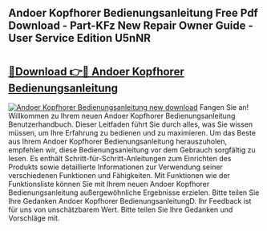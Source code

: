 ## Andoer Kopfhorer Bedienungsanleitung Free Pdf Download - Part-KFz New Repair Owner Guide - User Service Edition U5nNR

# <h2><a href="http://df1w2w.blite.top/?on=Andoer+Kopfhorer+Bedienungsanleitung">🔗Download 👉🔴 Andoer Kopfhorer Bedienungsanleitung</a></h2>

[![Andoer Kopfhorer Bedienungsanleitung new download](https://i.imgur.com/lujVjoI.png)](http://df1w2w.blite.top/?on=Andoer+Kopfhorer+Bedienungsanleitung)
Fangen Sie an! Willkommen zu Ihrem neuen Andoer Kopfhorer Bedienungsanleitung Benutzerhandbuch. Dieser Leitfaden führt Sie durch alles, was Sie wissen müssen, um Ihre Erfahrung zu bedienen und zu maximieren. Um das Beste aus Ihrem Andoer Kopfhorer Bedienungsanleitung herauszuholen, empfehlen wir, diese Bedienungsanleitung vor dem Gebrauch sorgfältig zu lesen. Es enthält Schritt-für-Schritt-Anleitungen zum Einrichten des Produkts sowie detaillierte Informationen zur Verwendung seiner verschiedenen Funktionen und Fähigkeiten. Mit Funktionen wie der Funktionsliste können Sie mit Ihrem neuen Andoer Kopfhorer Bedienungsanleitung außergewöhnliche Ergebnisse erzielen. Bitte teilen Sie Ihre Gedanken Andoer Kopfhorer BedienungsanleitungD. Ihr Feedback ist für uns von unschätzbarem Wert. Bitte teilen Sie Ihre Gedanken und Vorschläge mit.
